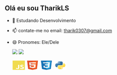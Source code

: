 ## Olá eu sou TharikLS
- 🌱 Estudando Desenvolvimento 
- 📫 contate-me no email: tharik0307@gmail.com
- 😄 Pronomes: Ele/Dele

  <img height="48%" src="https://github-readme-stats.vercel.app/api?username=tharikls&show_icons=true&theme=gruvbox&include_all_commits=true&count_private=true"/>
  
  <img width="43%" src="https://github-readme-stats.vercel.app/api/top-langs/?username=tharikls&layout=compact&theme=gruvbox">
  
  <div style="display: inline_block"><br>
  <img align="center" alt="Tharik-Js" height="30" width="40" src="https://raw.githubusercontent.com/devicons/devicon/master/icons/javascript/javascript-plain.svg">
  <img align="center" alt="Tharik-HTML" height="30" width="40" src="https://raw.githubusercontent.com/devicons/devicon/master/icons/html5/html5-original.svg">
  <img align="center" alt="Tharik-CSS" height="30" width="40" src="https://raw.githubusercontent.com/devicons/devicon/master/icons/css3/css3-original.svg">
  <img align="center" alt="Tharik-Python" height="30" width="40" src="https://raw.githubusercontent.com/devicons/devicon/master/icons/python/python-original.svg">
</div>
